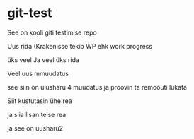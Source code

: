 # git-test
See on kooli giti testimise repo

Uus rida (Krakenisse tekib WP ehk work progress

üks veel
Ja veel üks rida

Veel uus mmuudatus

see siin on uiusharu 4 muudatus ja proovin ta remoõuti lükata

Siit kustutasin ühe rea

ja siia lisan teise rea

ja see on uusharu2